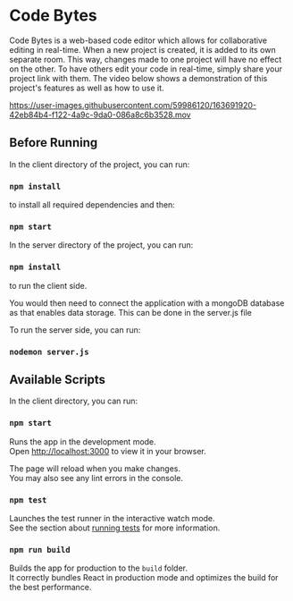 # Code Bytes

Code Bytes is a web-based code editor which allows for collaborative editing in real-time. When a new project is created, it is added to its own separate room. This way, changes made to one project will have no effect on the other. To have others edit your code in real-time, simply share your project link with them. The video below shows a demonstration of this project's features as well as how to use it.



https://user-images.githubusercontent.com/59986120/163691920-42eb84b4-f122-4a9c-9da0-086a8c6b3528.mov




## Before Running

In the client directory of the project, you can run:

### `npm install`

to install all required dependencies and then:

### `npm start`


In the server directory of the project, you can run:

### `npm install`


to run the client side.

You would then need to connect the application with a mongoDB database as that enables data storage. This can be done in the server.js file 

To run the server side, you can run:

### `nodemon server.js`


## Available Scripts

In the client directory, you can run:

### `npm start`

Runs the app in the development mode.\
Open [http://localhost:3000](http://localhost:3000) to view it in your browser.

The page will reload when you make changes.\
You may also see any lint errors in the console.

### `npm test`

Launches the test runner in the interactive watch mode.\
See the section about [running tests](https://facebook.github.io/create-react-app/docs/running-tests) for more information.

### `npm run build`

Builds the app for production to the `build` folder.\
It correctly bundles React in production mode and optimizes the build for the best performance.

